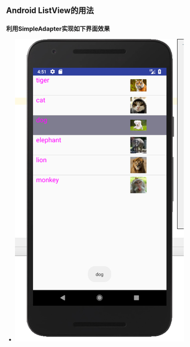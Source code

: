 ## Android ListView的用法
### 利用SimpleAdapter实现如下界面效果
  
   *  ![image](https://github.com/dream2018seek/androidtest/blob/master/pictures/SimpleAdapter.png)
